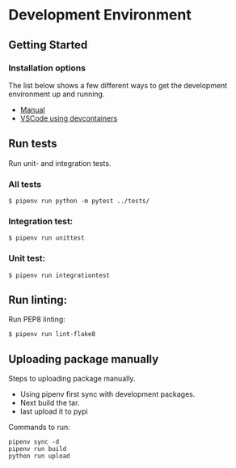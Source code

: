 # Development Environment

## Getting Started

### Installation options
The list below shows a few different ways to get the development environment up and running.

- [Manual](../manual/README.md)
- [VSCode using devcontainers](../vscode/README.md)




## Run tests

Run unit- and integration tests.

### All tests

    $ pipenv run python -m pytest ../tests/

### Integration test:

    $ pipenv run unittest

### Unit test:

    $ pipenv run integrationtest

## Run linting:

Run PEP8 linting:

    $ pipenv run lint-flake8

## Uploading package manually

Steps to uploading package manually.
- Using pipenv first sync with development packages.
- Next build the tar.
- last upload it to pypi

Commands to run:

    pipenv sync -d 
    pipenv run build
    python run upload
